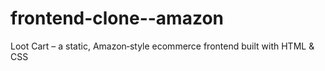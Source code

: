 # frontend-clone--amazon
Loot Cart – a static, Amazon‑style ecommerce frontend built with HTML &amp; CSS 
